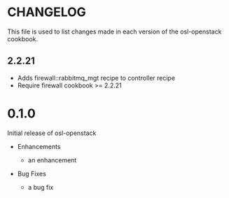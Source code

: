 CHANGELOG
=========

This file is used to list changes made in each version of the
osl-openstack cookbook.

2.2.21
------

- Adds firewall::rabbitmq_mgt recipe to controller recipe
- Require firewall cookbook >= 2.2.21

# 0.1.0

Initial release of osl-openstack

* Enhancements
  * an enhancement

* Bug Fixes
  * a bug fix
